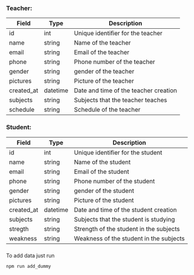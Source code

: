 ### Teacher:

| Field | Type | Description                       |
| --- | --- |-----------------------------------|
| id | int | Unique identifier for the teacher |
| name | string | Name of the teacher               |
| email | string | Email of the teacher              |
| phone | string | Phone number of the teacher       |
| gender | string | gender of the teacher             |
| pictures | string | Picture of the teacher           |
| created_at | datetime | Date and time of the teacher creation |
| subjects | string | Subjects that the teacher teaches |
| schedule | string | Schedule of the teacher           |

### Student:
| Field | Type | Description                             |
| --- | --- |-----------------------------------------|
| id | int | Unique identifier for the student       |
| name | string | Name of the student                     |
| email | string | Email of the student                    |
| phone | string | Phone number of the student             |
| gender | string | gender of the student                   |
| pictures | string | Picture of the student                  |
| created_at | datetime | Date and time of the student creation   |
| subjects | string | Subjects that the student is studying   |
| stregth | string | Strength of the student in the subjects |
| weakness | string | Weakness of the student in the subjects |

###
To add data just run 
```terminal
npm run add_dummy
```
